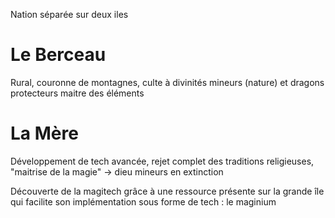 Nation séparée sur deux iles 

# Le Berceau
Rural, couronne de montagnes, culte à divinités mineurs (nature) et dragons protecteurs maitre des éléments

# La Mère
Développement de tech avancée, rejet complet des traditions religieuses, "maitrise de la magie" -> dieu mineurs en extinction

Découverte de la magitech grâce à une ressource présente sur la grande île qui facilite son implémentation sous forme de tech : le maginium